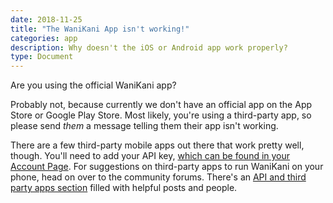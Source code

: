 ```yaml
---
date: 2018-11-25
title: "The WaniKani App isn't working!"
categories: app
description: Why doesn't the iOS or Android app work properly?
type: Document
---
```


Are you using the official WaniKani app?

Probably not, because currently we don't have an official app on the App Store or Google Play Store. Most likely, you're using a third-party app, so please send _them_ a message telling them their app isn't working.

There are a few third-party mobile apps out there that work pretty well, though. You'll need to add your API key, [which can be found in your Account Page](https://www.wanikani.com/settings/account). For suggestions on third-party apps to run WaniKani on your phone, head on over to the community forums. There's an [API and third party apps section](https://community.wanikani.com/c/wanikani/api-and-third-party-apps) filled with helpful posts and people.
